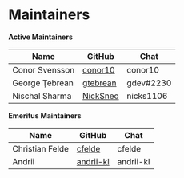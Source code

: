 Maintainers
===========

**Active Maintainers**

| Name           | GitHub | Chat |
|----------------|--------|-----|
| Conor Svensson | [conor10][conor10] | conor10 |
| George Ţebrean | [gtebrean][gtebrean] | gdev#2230 |
| Nischal Sharma | [NickSneo][NickSneo] | nicks1106 |



[conor10]: https://github.com/conor10
[gtebrean]: https://github.com/gtebrean
[NickSneo]: https://github.com/NickSneo




**Emeritus Maintainers**

| Name | GitHub           | Chat |
|------|------------------|------|
|Christian Felde | [cfelde][cfelde] | cfelde |
| Andrii | [andrii-kl][andrii-kl] | andrii-kl |

[cfelde]: https://github.com/cfelde
[andrii-kl]: https://github.com/andrii-kl